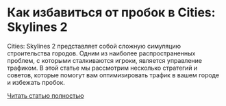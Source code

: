 # Как избавиться от пробок в Cities: Skylines 2



Cities: Skylines 2 представляет собой сложную симуляцию строительства городов. Одним из наиболее распространенных проблем, с которыми сталкиваются игроки, является управление трафиком. В этой статье мы рассмотрим несколько стратегий и советов, которые помогут вам оптимизировать трафик в вашем городе и избежать пробок.

[Читать статью полностью](https://xyberbara.com/gaming/traffic-cs2/)

